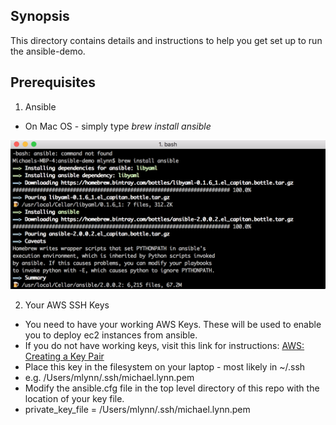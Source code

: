 ## Synopsis

This directory contains details and instructions to help you get set up to run the ansible-demo.

## Prerequisites

1. Ansible

 - On Mac OS - simply type *brew install ansible*

![Brew Install ansible](/images/brew_install_ansible.png "Brew Install Ansible")

2. Your AWS SSH Keys

 - You need to have your working AWS Keys.  These will be used to enable you to deploy ec2 instances from ansible.
 - If you do not have working keys, visit this link for instructions: [AWS: Creating a Key Pair](http://docs.aws.amazon.com/AWSEC2/latest/UserGuide/ec2-key-pairs.html)
 - Place this key in the filesystem on your laptop - most likely in ~/.ssh
  - e.g. /Users/mlynn/.ssh/michael.lynn.pem
 - Modify the ansible.cfg file in the top level directory of this repo with the location of your key file.
  - private_key_file = /Users/mlynn/.ssh/michael.lynn.pem
